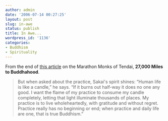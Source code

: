 ```yaml
---
author: admin
date: '2006-07-14 00:27:25'
layout: post
slug: in-awe
status: publish
title: In Awe...
wordpress_id: '1136'
categories:
- Buddhism
- Spirituality
---
```

From the end of <a href="http://www.wie.org/j25/monks.asp">this article</a> on the Marathon Monks of Tendai, <strong>27,000 Miles to Buddhahood</strong>.
<blockquote>But when asked about the practice, Sakai's spirit shines: “Human life is like a candle,” he says. “If it burns out half-way it does no one any good. I want the flame of my practice to consume my candle completely, letting that light illuminate thousands of places. My practice is to live wholeheartedly, with gratitude and without regret. Practice really has no beginning or end; when practice and daily life are one, that is true Buddhism.”</blockquote>
<br clear="all" />
